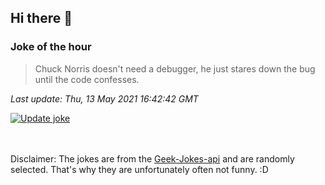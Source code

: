 ## Hi there 👋

### Joke of the hour
<!-- joke -->
>Chuck Norris doesn't need a debugger, he just stares down the bug until the code confesses.
<!-- /joke -->

*Last update: Thu, 13 May 2021 16:42:42 GMT*

[![Update joke](https://github.com/nclskfm/nclskfm/actions/workflows/joke.yml/badge.svg)](https://github.com/nclskfm/nclskfm/actions/workflows/joke.yml)

<br><br>
Disclaimer: The jokes are from the [Geek-Jokes-api](https://github.com/sameerkumar18/geek-joke-api) and are randomly selected. That's why they are unfortunately often not funny. :D
